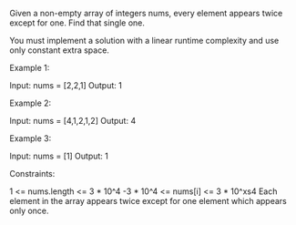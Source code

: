 Given a non-empty array of integers nums, every element appears twice except for one. Find that single one.

You must implement a solution with a linear runtime complexity and use only constant extra space.

 

Example 1:

Input: nums = [2,2,1]
Output: 1

Example 2:

Input: nums = [4,1,2,1,2]
Output: 4

Example 3:

Input: nums = [1]
Output: 1
 

Constraints:

1 <= nums.length <= 3 * 10^4
-3 * 10^4 <= nums[i] <= 3 * 10^xs4
Each element in the array appears twice except for one element which appears only once.